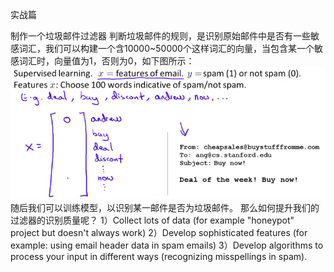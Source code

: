 实战篇

制作一个垃圾邮件过滤器
判断垃圾邮件的规则，是识别原始邮件中是否有一些敏感词汇，我们可以构建一个含10000~50000个这样词汇的向量，当包含某一个敏感词汇时，向量值为1，否则为0，如下图所示：
![](/机器学习/images/56.png)
随后我们可以训练模型，以识别某一邮件是否为垃圾邮件。
那么如何提升我们的过滤器的识别质量呢？
 1）Collect lots of data (for example "honeypot" project but doesn't always work)
 2）Develop sophisticated features (for example: using email header data in spam emails)
 3）Develop algorithms to process your input in different ways (recognizing misspellings in spam).